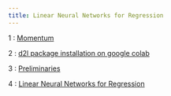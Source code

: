 ```yaml
---
title: Linear Neural Networks for Regression
---
```


1
: [Momentum](https://www.d2l.ai/chapter_optimization/momentum.html)

2
: [d2l package installation on google colab](https://stackoverflow.com/questions/76248695/d2l-package-installation-on-google-colab)

3
: [Preliminaries](https://d2l.ai/chapter_preliminaries/index.html)

4
: [Linear Neural Networks for Regression](https://d2l.ai/chapter_linear-regression/index.html)